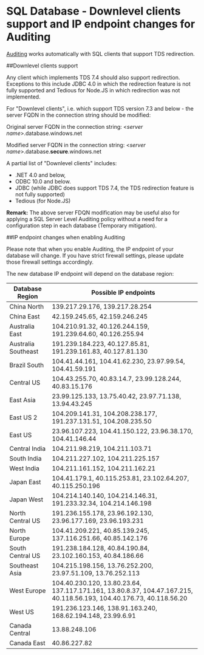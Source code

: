 <properties
	pageTitle="SQL Database downlevel clients support and IP endpoint changes for Auditing| Microsoft Azure"
	description="Learn about SQL Database downlevel clients support and IP endpoint changes for Auditing."
	services="sql-database"
	documentationCenter=""
	authors="ronitr"
	manager="jhubbard"
	editor=""/>

<tags
	ms.service="sql-database"
	ms.workload="data-management"
	ms.tgt_pltfrm="na"
	ms.devlang="na"
	ms.topic="article"
	ms.date="07/10/2016"
	ms.author="ronitr"/>

# SQL Database -  Downlevel clients support and IP endpoint changes for Auditing


[Auditing](sql-database-auditing-get-started.md) works automatically with SQL clients that support TDS redirection.


##<a id="subheading-1"></a>Downlevel clients support

Any client which implements TDS 7.4 should also support redirection. Exceptions to this include JDBC 4.0 in which the redirection feature is not fully supported and Tedious for Node.JS in which redirection was not implemented.

For "Downlevel clients", i.e. which support TDS version 7.3 and below - the server FQDN in the connection string should be modified:

Original server FQDN in the connection string: <*server name*>.database.windows.net

Modified server FQDN in the connection string: <*server name*>.database.**secure**.windows.net

A partial list of "Downlevel clients" includes:

- .NET 4.0 and below,
- ODBC 10.0 and below.
- JDBC (while JDBC does support TDS 7.4, the TDS redirection feature is not fully supported)
- Tedious (for Node.JS)

**Remark:** The above server FDQN modification may be useful also for applying a SQL Server Level Auditing policy without a need for a configuration step in each database (Temporary mitigation).

##<a id="subheading-2"></a>IP endpoint changes when enabling Auditing

Please note that when you enable Auditing, the IP endpoint of your database will change. If you have strict firewall settings, please update those firewall settings accordingly.

The new database IP endpoint will depend on the database region:

| Database Region | Possible IP endpoints |
|----------|---------------|
| China North  | 139.217.29.176, 139.217.28.254 |
| China East  | 42.159.245.65, 42.159.246.245 |
| Australia East  | 104.210.91.32, 40.126.244.159, 191.239.64.60, 40.126.255.94 |
| Australia Southeast | 191.239.184.223, 40.127.85.81, 191.239.161.83, 40.127.81.130 |
| Brazil South  | 104.41.44.161, 104.41.62.230, 23.97.99.54, 104.41.59.191 |
| Central US  | 104.43.255.70, 40.83.14.7, 23.99.128.244, 40.83.15.176 |
| East Asia   | 23.99.125.133, 13.75.40.42, 23.97.71.138, 13.94.43.245 |
| East US 2 | 104.209.141.31, 104.208.238.177, 191.237.131.51, 104.208.235.50 |
| East US   | 23.96.107.223, 104.41.150.122, 23.96.38.170, 104.41.146.44 |
| Central India  | 104.211.98.219, 104.211.103.71 |
| South India   | 104.211.227.102, 104.211.225.157 |
| West India  | 104.211.161.152, 104.211.162.21 |
| Japan East   | 104.41.179.1, 40.115.253.81, 23.102.64.207, 40.115.250.196 |
| Japan West    | 104.214.140.140, 104.214.146.31, 191.233.32.34, 104.214.146.198 |
| North Central US  | 191.236.155.178, 23.96.192.130, 23.96.177.169, 23.96.193.231 |
| North Europe  | 104.41.209.221, 40.85.139.245, 137.116.251.66, 40.85.142.176 |
| South Central US  | 191.238.184.128, 40.84.190.84, 23.102.160.153, 40.84.186.66 |
| Southeast Asia  | 104.215.198.156, 13.76.252.200, 23.97.51.109, 13.76.252.113 |
| West Europe  | 104.40.230.120, 13.80.23.64, 137.117.171.161, 13.80.8.37, 104.47.167.215, 40.118.56.193, 104.40.176.73, 40.118.56.20 |
| West US  | 191.236.123.146, 138.91.163.240, 168.62.194.148, 23.99.6.91 |
| Canada Central  | 13.88.248.106 |
| Canada East  |  40.86.227.82 |
